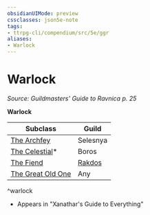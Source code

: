 ```yaml
---
obsidianUIMode: preview
cssclasses: json5e-note
tags:
- ttrpg-cli/compendium/src/5e/ggr
aliases:
- Warlock
---
```

# Warlock
*Source: Guildmasters' Guide to Ravnica p. 25* 

**Warlock**

| Subclass | Guild |
|----------|-------|
| [The Archfey](Інструменти%20ДМ/CLI/classes/warlock-xphb.md) | Selesnya |
| [The Celestial](Інструменти%20ДМ/CLI/classes/warlock-xphb-celestial-patron-xphb.md)* | Boros |
| [The Fiend](Інструменти%20ДМ/CLI/classes/warlock-xphb.md) | [Rakdos](Інструменти%20ДМ/CLI/bestiary/npc/rakdos-ggr.md) |
| [The Great Old One](Інструменти%20ДМ/CLI/classes/warlock-xphb.md) | Any |
^warlock

* Appears in "Xanathar's Guide to Everything"
